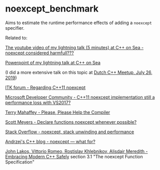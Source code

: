 # noexcept_benchmark

Aims to estimate the runtime performance effects of adding a `noexcept` specifier.

Related to:

[The youtube video of my lightning talk (5 minutes) at C++ on Sea - noexcept considered harmfull???](https://www.youtube.com/watch?v=dVRLp-Rwg0k)

[Powerpoint of my lightning talk at C++ on Sea](https://nd.home.xs4all.nl/cpp/talks/NielsDekker-CppOnSea-Feb-2019-noexcept.pptx)

(I did a more extensive talk on this topic at [Dutch C++ Meetup, July 26, 2019](https://www.meetup.com/The-Dutch-Cpp-Group/events/262785773/))

[ITK forum - Regarding C++11 noexcept](https://discourse.itk.org/t/regarding-c-11-noexcept/1517)

[Microsoft Developer Community - C++11 noexcept implementation still a performance loss with VS2017?](https://developercommunity.visualstudio.com/content/problem/425370/c11-noexcept-implementation-still-a-performance-lo.html)

[Terry Mahaffey - Please, Please Help the Compiler](https://github.com/TriangleCppDevelopersGroup/TerryMahaffeyCppTalk/blob/master/compiler.pptm)

[Scott Meyers - Declare functions noexcept whenever possible?](https://scottmeyers.blogspot.com/2014/03/declare-functions-noexcept-whenever.html)

[Stack Overflow - noexcept, stack unwinding and performance](https://stackoverflow.com/questions/26079903/noexcept-stack-unwinding-and-performance)

[Andrzej's C++ blog - noexcept — what for?](https://akrzemi1.wordpress.com/2014/04/24/noexcept-what-for/)

[John Lakos, Vittorio Romeo, Rostislav Khlebnikov, Alisdair Meredith - Embracing Modern C++ Safely](https://emcpps.com) section 3.1 "The noexcept Function Specification"
